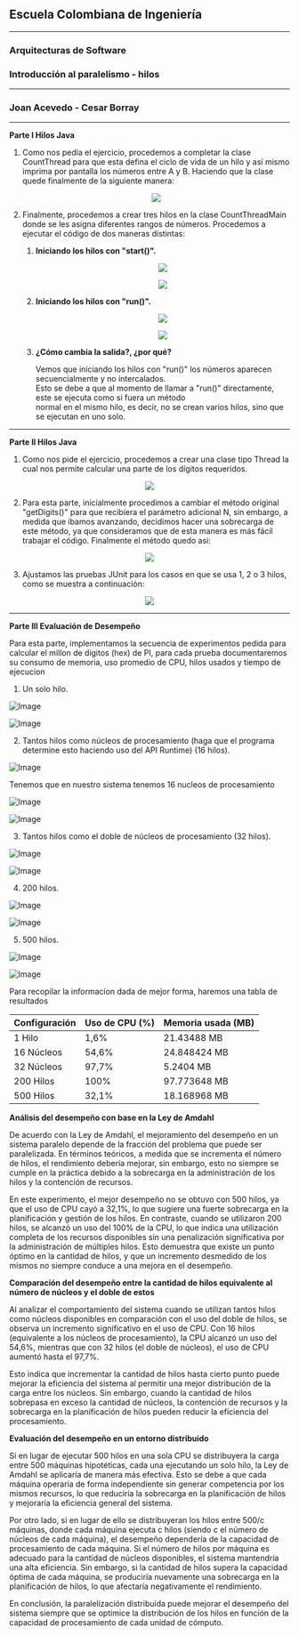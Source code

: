 ## Escuela Colombiana de Ingeniería

---

### Arquitecturas de Software
### Introducción al paralelismo - hilos

---

### Joan Acevedo - Cesar Borray

---

**Parte I Hilos Java**

1. Como nos pedía el ejercicio, procedemos a completar la clase CountThread para que esta defina el ciclo de vida 
de un hilo y así mismo imprima por pantalla los números entre A y B. Haciendo que la clase quede finalmente de 
la siguiente manera:

   <p align="center">
   <img src="https://github.com/user-attachments/assets/33770c14-1950-4a88-8013-a8232beb1beb">
   </p>

2. Finalmente, procedemos a crear tres hilos en la clase CountThreadMain donde se les asigna diferentes rangos de 
números. Procedemos a ejecutar el código de dos maneras distintas:

	1. **Iniciando los hilos con "start()".**

	   <p align="center">
	   <img src="https://github.com/user-attachments/assets/5a735b0f-53e6-41d8-b9a3-cdb4d145548b">
	   </p>

	   <p align="center">
	   <img src="https://github.com/user-attachments/assets/336d3b6c-81f2-4d04-8a92-b74ac0985fb4">
	   </p>

	2. **Iniciando los hilos con "run()".**

	   <p align="center">
	   <img src="https://github.com/user-attachments/assets/3afd2aaa-ded7-4631-a87b-06318507d379">
	   </p>

	   <p align="center">
	   <img src="https://github.com/user-attachments/assets/194a7966-d9ee-4c79-8edd-ef3bb161dc2c">
	   </p>

	3. **¿Cómo cambia la salida?, ¿por qué?**

	   Vemos que iniciando los hilos con "run()" los números aparecen secuencialmente y no intercalados.  
	   Esto se debe a que al momento de llamar a "run()" directamente, este se ejecuta como si fuera un método  
	   normal en el mismo hilo, es decir, no se crean varios hilos, sino que se ejecutan en uno solo.

---

**Parte II Hilos Java**

1. Como nos pide el ejercicio, procedemos a crear una clase tipo Thread la cual nos permite calcular una parte de los
dígitos requeridos.

<p align="center">
<img src ="https://github.com/user-attachments/assets/8a2766a4-800a-4334-b749-6da068f3bff0">
</p>

2. Para esta parte, inicialmente procedimos a cambiar el método original "getDigits()" para que recibiera el parámetro
adicional N, sin embargo, a medida que íbamos avanzando, decidimos hacer una sobrecarga de este método, ya que
consideramos que de esta manera es más fácil trabajar el código. Finalmente el método quedo asi:

<p align="center">
<img src="https://github.com/user-attachments/assets/743ee92e-bdf3-4375-a1e1-79ead905be20">
</p>

3. Ajustamos las pruebas JUnit para los casos en que se usa 1, 2 o 3 hilos, como se muestra a continuación:

<p align="center">
<img src="https://github.com/user-attachments/assets/561e32c7-d99e-43ff-8633-38afe730eaf5">
</p>


---

**Parte III Evaluación de Desempeño**  

Para esta parte, implementamos la secuencia de experimentos pedida para calcular el millon de dígitos (hex) de PI, para cada prueba documentaremos su consumo de memoria, uso promedio de CPU, hilos usados y tiempo de ejecucion

1. Un solo hilo.

![Image](https://github.com/user-attachments/assets/b9199cce-26eb-40ec-ad54-4d9151930460)

![Image](https://github.com/user-attachments/assets/707473bd-886b-4e98-a364-de3fd1a5be3b)


2. Tantos hilos como núcleos de procesamiento (haga que el programa determine esto haciendo uso del API Runtime) (16 hilos).

![Image](https://github.com/user-attachments/assets/a21b9791-534b-4144-931d-4b65d0fe6a6b)

Tenemos que en nuestro sistema tenemos 16 nucleos de procesamiento

![Image](https://github.com/user-attachments/assets/8b4ac29d-3910-4aaa-b7a7-b6d2a55b31fd)

![Image](https://github.com/user-attachments/assets/69bb27de-9a9e-43aa-961b-8dd5afcf9f38)


3. Tantos hilos como el doble de núcleos de procesamiento (32 hilos).

![Image](https://github.com/user-attachments/assets/af72e463-d1ca-401d-b0c5-050be868f65d)

![Image](https://github.com/user-attachments/assets/f3d08652-4a03-43ae-80a5-8a2796bb409a)

4. 200 hilos.

![Image](https://github.com/user-attachments/assets/8bf14923-a575-4eb1-a03b-0b580007cc3e)

![Image](https://github.com/user-attachments/assets/416e9214-8ded-4759-aab8-6eff91d15bc4)

5. 500 hilos.

![Image](https://github.com/user-attachments/assets/78dc38b4-8c04-4203-8fc5-de84448a1ad5)

![Image](https://github.com/user-attachments/assets/a17f1bfd-b36d-45d7-989e-6a25149a2def)

Para recopilar la informacion dada de mejor forma, haremos una tabla de resultados

| Configuración | Uso de CPU (%) | Memoria usada (MB) |
|---------------|----------------|-----------------|
| 1 Hilo        | 1,6%           | 21.43488 MB     |
| 16 Núcleos    | 54,6%          | 24.848424 MB    |
| 32 Núcleos    | 97,7%          | 5.2404 MB       |
| 200 Hilos     | 100%           | 97.773648 MB    |
| 500 Hilos     | 32,1%          | 18.168968 MB    |

**Análisis del desempeño con base en la Ley de Amdahl**

De acuerdo con la Ley de Amdahl, el mejoramiento del desempeño en un sistema paralelo depende de la fracción del problema que puede ser paralelizada. En términos teóricos, a medida que se incrementa el número de hilos, el rendimiento debería mejorar, sin embargo, esto no siempre se cumple en la práctica debido a la sobrecarga en la administración de los hilos y la contención de recursos.

En este experimento, el mejor desempeño no se obtuvo con 500 hilos, ya que el uso de CPU cayó a 32,1%, lo que sugiere una fuerte sobrecarga en la planificación y gestión de los hilos. En contraste, cuando se utilizaron 200 hilos, se alcanzó un uso del 100% de la CPU, lo que indica una utilización completa de los recursos disponibles sin una penalización significativa por la administración de múltiples hilos. Esto demuestra que existe un punto óptimo en la cantidad de hilos, y que un incremento desmedido de los mismos no siempre conduce a una mejora en el desempeño.

**Comparación del desempeño entre la cantidad de hilos equivalente al número de núcleos y el doble de estos**

Al analizar el comportamiento del sistema cuando se utilizan tantos hilos como núcleos disponibles en comparación con el uso del doble de hilos, se observa un incremento significativo en el uso de CPU. Con 16 hilos (equivalente a los núcleos de procesamiento), la CPU alcanzó un uso del 54,6%, mientras que con 32 hilos (el doble de núcleos), el uso de CPU aumentó hasta el 97,7%.

Esto indica que incrementar la cantidad de hilos hasta cierto punto puede mejorar la eficiencia del sistema al permitir una mejor distribución de la carga entre los núcleos. Sin embargo, cuando la cantidad de hilos sobrepasa en exceso la cantidad de núcleos, la contención de recursos y la sobrecarga en la planificación de hilos pueden reducir la eficiencia del procesamiento.

**Evaluación del desempeño en un entorno distribuido**

Si en lugar de ejecutar 500 hilos en una sola CPU se distribuyera la carga entre 500 máquinas hipotéticas, cada una ejecutando un solo hilo, la Ley de Amdahl se aplicaría de manera más efectiva. Esto se debe a que cada máquina operaría de forma independiente sin generar competencia por los mismos recursos, lo que reduciría la sobrecarga en la planificación de hilos y mejoraría la eficiencia general del sistema.

Por otro lado, si en lugar de ello se distribuyeran los hilos entre 500/c máquinas, donde cada máquina ejecuta c hilos (siendo c el número de núcleos de cada máquina), el desempeño dependería de la capacidad de procesamiento de cada máquina. Si el número de hilos por máquina es adecuado para la cantidad de núcleos disponibles, el sistema mantendría una alta eficiencia. Sin embargo, si la cantidad de hilos supera la capacidad óptima de cada máquina, se produciría nuevamente una sobrecarga en la planificación de hilos, lo que afectaría negativamente el rendimiento.

En conclusión, la paralelización distribuida puede mejorar el desempeño del sistema siempre que se optimice la distribución de los hilos en función de la capacidad de procesamiento de cada unidad de cómputo.


